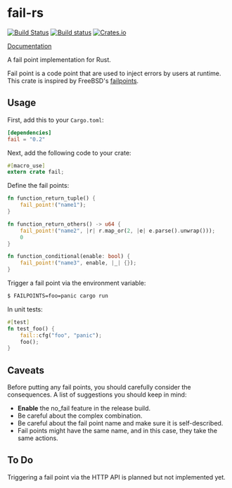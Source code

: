 # fail-rs

[![Build Status](https://travis-ci.org/pingcap/fail-rs.svg?branch=master)](https://travis-ci.org/pingcap/fail-rs)
[![Build status](https://ci.appveyor.com/api/projects/status/vksd5ifajog5gbiu/branch/master?svg=true)](https://ci.appveyor.com/project/busyjay/fail-rs/branch/master)
[![Crates.io](https://img.shields.io/crates/v/fail.svg?maxAge=2592000)](https://crates.io/crates/fail)

[Documentation](https://docs.rs/fail)

A fail point implementation for Rust.

Fail point is a code point that are used to inject errors by users at runtime.
This crate is inspired by FreeBSD's [failpoints](https://freebsd.org/cgi/man.cgi?query=fail).

## Usage

First, add this to your `Cargo.toml`:

```toml
[dependencies]
fail = "0.2"
```

Next, add the following code to your crate:

```rust
#[macro_use]
extern crate fail;
```

Define the fail points:

```rust
fn function_return_tuple() {
    fail_point!("name1");
}

fn function_return_others() -> u64 {
    fail_point!("name2", |r| r.map_or(2, |e| e.parse().unwrap()));
    0
}

fn function_conditional(enable: bool) {
    fail_point!("name3", enable, |_| {});
}
```

Trigger a fail point via the environment variable:

```bash
$ FAILPOINTS=foo=panic cargo run
```

In unit tests:

```rust
#[test]
fn test_foo() {
    fail::cfg("foo", "panic");
    foo();
}
```

## Caveats

Before putting any fail points, you should carefully consider the consequences.
A list of suggestions you should keep in mind:

 - **Enable** the no_fail feature in the release build.
 - Be careful about the complex combination.
 - Be careful about the fail point name and make sure it is self-described.
 - Fail points might have the same name, and in this case, they take the same actions.

## To Do

Triggering a fail point via the HTTP API is planned but not implemented yet.
